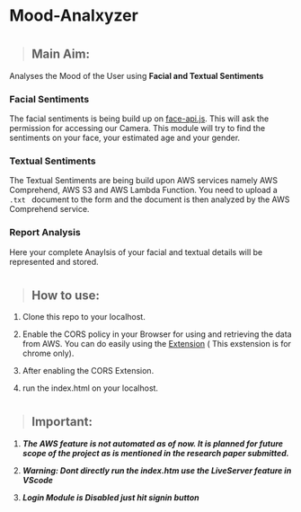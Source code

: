 ﻿# Mood-Analxyzer

#

> ## Main Aim:

Analyses the Mood of the User using **Facial and Textual Sentiments**

### Facial Sentiments

The facial sentiments is being build up on [face-api.js](https://github.com/justadudewhohacks/face-api.js/). This will ask the permission for accessing our Camera. This module will try to find the sentiments on your face, your estimated age and your gender.

### Textual Sentiments

The Textual Sentiments are being build upon AWS services namely AWS Comprehend, AWS S3 and AWS Lambda Function. You need to upload a `.txt ` document to the form and the document is then analyzed by the AWS Comprehend service.

### Report Analysis

Here your complete Anaylsis of your facial and textual details will be represented and stored.

#

> ## How to use:

1. Clone this repo to your localhost.

2. Enable the CORS policy in your Browser for using and retrieving the data from AWS. You can do easily using the [Extension](https://chrome.google.com/webstore/detail/allow-cors-access-control/lhobafahddgcelffkeicbaginigeejlf?hl=en) ( This exstension is for chrome only).

3. After enabling the CORS Extension.

4. run the index.html on your localhost.

#

> ## Important:

1. **_The AWS feature is not automated as of now. It is planned for future scope of the project as is mentioned in the research paper submitted._**

2. **_Warning: Dont directly run the index.htm use the LiveServer feature in VScode_**

3. **_Login Module is Disabled just hit signin button_**
